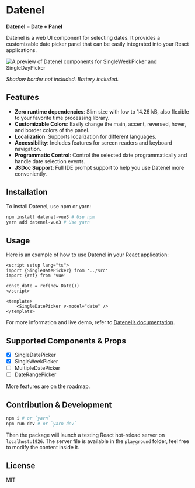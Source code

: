 # Datenel

**Datenel = Date + Panel**

Datenel is a web UI component for selecting dates. It provides a customizable date picker panel that can be easily integrated into your React applications.

![A preview of Datenel components for SingleWeekPicker and SingleDayPicker](https://s2.loli.net/2025/02/21/CTnxMcEOg53WK9y.png)

*Shadow border not included. Battery included.*

## Features

- **Zero runtime dependencies**: Slim size with low to 14.26 kB, also flexible to your favorite time processing library.
- **Customizable Colors**: Easily change the main, accent, reversed, hover, and border colors of the panel.
- **Localization**: Supports localization for different languages.
- **Accessibility**: Includes features for screen readers and keyboard navigation.
- **Programmatic Control**: Control the selected date programmatically and handle date selection events.
- **JSDoc Support**: Full IDE prompt support to help you use Datenel more conveniently.

## Installation

To install Datenel, use npm or yarn:

```sh
npm install datenel-vue3 # Use npm
yarn add datenel-vue3 # Use yarn
```

## Usage

Here is an example of how to use Datenel in your React application:

```vue
<script setup lang="ts">
import {SingleDatePicker} from '../src'
import {ref} from 'vue'

const date = ref(new Date())
</script>

<template>
    <SingleDatePicker v-model="date" />
</template>

```

For more information and live demo, refer to [Datenel’s documentation](https://datenel.js.org/guide/vue3/gettingstart.html).

## Supported Components & Props

- [x] SingleDatePicker
- [x] SingleWeekPicker
- [ ] MultipleDatePicker
- [ ] DateRangePicker

More features are on the roadmap.

## Contribution & Development

```zsh
npm i # or `yarn`
npm run dev # or `yarn dev`
```

Then the package will launch a testing React hot-reload server on `localhost:1926`. The server file is available in the `playground` folder, feel free to modify the content inside it.

## License

MIT